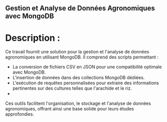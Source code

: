 ## Gestion et Analyse de Données Agronomiques avec MongoDB
# Description : 
Ce travail fournit une solution pour la gestion et l'analyse de données agronomiques en utilisant MongoDB. Il comprend des scripts permettant :​
- La conversion de fichiers CSV en JSON pour une compatibilité optimale avec MongoDB.
- L'insertion de données dans des collections MongoDB dédiées.
- L'exécution de requêtes personnalisées pour extraire des informations pertinentes sur des cultures telles que l'arachide et le riz.​
- 
Ces outils facilitent l'organisation, le stockage et l'analyse de données agronomiques, offrant ainsi une base solide pour leurs études approfondies.​

